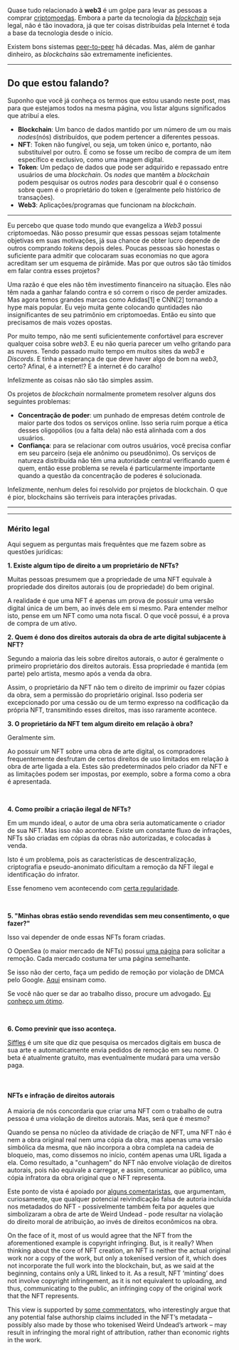 Quase tudo relacionado à **web3** é um golpe para levar as pessoas a comprar [criptomoedas](https://pt.wikipedia.org/wiki/Criptomoeda). Embora a parte da tecnologia da [*blockchain*](https://pt.wikipedia.org/wiki/Blockchain) seja legal, não é tão inovadora, já que ter coisas distribuídas pela Internet é toda a base da tecnologia desde o início.

Existem bons sistemas [peer-to-peer](https://pt.wikipedia.org/wiki/Peer-to-peer) há décadas. Mas, além de ganhar dinheiro, as *blockchains* são extremamente ineficientes.

---

## Do que estou falando?

Suponho que você já conheça os termos que estou usando neste post, mas para que estejamos todos na mesma página, vou listar alguns significados que atribuí a eles.

- **Blockchain**: Um banco de dados mantido por um número de um ou mais *nodes*(nós) distribuídos, que podem pertencer a diferentes pessoas.
- **NFT**: Token não fungível, ou seja, um token único e, portanto, não substituível por outro. É como se fosse um recibo de compra de um item específico e exclusivo, como uma imagem digital.
- **Token**: Um pedaço de dados que pode ser adquirido e repassado entre usuários de uma *blockchain*. Os *nodes* que mantêm a *blockchain* podem pesquisar os outros *nodes* para descobrir qual é o consenso sobre quem é o proprietário do token e (geralmente pelo histórico de transações).
- **Web3**: Aplicações/programas que funcionam na *blockchain*.

---

Eu percebo que quase todo mundo que evangeliza a *Web3* possui criptomoedas. Não posso presumir que essas pessoas sejam totalmente objetivas em suas motivações, já sua chance de obter lucro depende de outros comprando *tokens* depois deles. Poucas pessoas são honestas o suficiente para admitir que colocaram suas economias no que agora acreditam ser um esquema de pirâmide. Mas por que outros são tão tímidos em falar contra esses projetos?

Uma razão é que eles não têm investimento financeiro na situação. Eles não têm nada a ganhar falando contra e só correm o risco de perder amizades. Mas agora temos grandes marcas como Adidas[1] e CNN[2] tornando a hype mais popular. Eu vejo muita gente colocando quntidades não insignificantes de seu patrimônio em criptomoedas. Então eu sinto que precisamos de mais vozes opostas.

Por muito tempo, não me senti suficientemente confortável para escrever qualquer coisa sobre *web3*. E eu não queria parecer um velho gritando para as nuvens. Tendo passado muito tempo em muitos sites da *web3* e *Discords*. E tinha a esperança de que deve haver algo de bom na *web3*, certo? Afinal, é a internet!? E a internet é do caralho!

Infelizmente as coisas não são tão simples assim.

Os projetos de *blockchain* normalmente prometem resolver alguns dos seguintes problemas:

- **Concentração de poder**: um punhado de empresas detém controle de maior parte dos todos os serviços online. Isso seria ruim porque a ética desses oligopólios (ou a falta dela) não está alinhada com a dos usuários.
- **Confiança**: para se relacionar com outros usuários, você precisa confiar em seu parceiro (seja ele anônimo ou pseudônimo). Os serviços de natureza distribuída não têm uma autoridade central verificando quem é quem, então esse problema se revela é particularmente importante quando a questão da concentração de poderes é solucionada.

Infelizmente, nenhum deles foi resolvido por projetos de blockchain. O que é pior, blockchains são terríveis para interações privadas.

---
---


### Mérito legal

Aqui seguem as perguntas mais frequêntes que me fazem sobre as questões jurídicas:

**1.  Existe algum tipo de direito a um proprietário de NFTs?**

Muitas pessoas presumem que a propriedade de uma NFT equivale à propriedade dos direitos autorais (ou de propriedade) do bem original. 

A realidade é que uma NFT é apenas um prova de possuir uma versão digital única de um bem, ao invés dele em si mesmo. Para entender melhor isto, pense em um NFT como uma nota fiscal. O que você possui, é a prova de compra de um ativo.

**2. Quem é dono dos direitos autorais da obra de arte digital subjacente à NFT?**

Segundo a maioria das leis sobre direitos autorais, o autor é geralmente o primeiro proprietário dos direitos autorais. Essa propriedade é mantida (em parte) pelo artista, mesmo após a venda da obra. 

Assim, o proprietário da NFT não tem o direito de imprimir ou fazer cópias da obra, sem a permissão do proprietário original. Isso poderia ser excepcionado por uma cessão ou de um termo expresso na codificação da própria NFT, transmitindo esses direitos, mas isso raramente acontece.

**3. O proprietário da NFT tem algum direito em relação à obra?**

Geralmente sim. 

Ao possuir um NFT sobre uma obra de arte digital, os compradores frequentemente desfrutam de certos direitos de uso limitados em relação à obra de arte ligada a ela. Estes são predeterminados pelo criador da NFT e as limitações podem ser impostas, por exemplo, sobre a forma como a obra é apresentada.

&nbsp;
&nbsp;

**4. Como proibir a criação ilegal de NFTs?**

Em um mundo ideal, o autor de uma obra seria automaticamente o criador de sua NFT. Mas isso não acontece. Existe um constante fluxo de infrações, NFTs são criadas em cópias da obras não autorizadas, e colocadas à venda. 

Isto é um problema, pois as características de descentralização, criptografia e pseudo-anonimato dificultam a remoção da NFT ilegal e identificação do infrator.

Esse fenomeno vem acontecendo com [certa regularidade](https://www.abc.net.au/news/science/2021-03-16/nfts-artists-report-their-work-is-being-stolen-and-sold/13249408).

&nbsp;
&nbsp;

**5. "Minhas obras estão sendo revendidas sem meu consentimento, o que fazer?"** 

Isso vai depender de onde essas NFTs foram criadas.

O OpenSea (o maior mercado de NFTs) possui [uma página](https://airtable.com/shrgFP1znwxhxWjrt) para solicitar a remoção. Cada mercado costuma ter uma página semelhante.

Se isso não der certo, faça um pedido de remoção por violação de DMCA pelo Google. [Aqui](https://fuckstealingart.com/) ensinam como.

Se você não quer se dar ao trabalho disso, procure um advogado. [Eu conheço um ótimo](https://www.gabrielduro.com.br).

&nbsp;
&nbsp;

**6. Como previnir que isso aconteça.**

[Siffles](https://snifflesnft.com/) é um site que diz que pesquisa os mercados digitais em busca de sua arte e automaticamente envia pedidos de remoção em seu nome. O beta é atualmente gratuito, mas eventualmente mudará para uma versão paga.

&nbsp;
&nbsp;

#### NFTs e infração de direitos autorais

A maioria de nós concordaria que criar uma NFT com o trabalho de outra pessoa é uma violação de direitos autorais. Mas, será que é mesmo? 

Quando se pensa no núcleo da atividade de criação de NFT, uma NFT não é nem a obra original real nem uma cópia da obra, mas apenas uma versão simbólica da mesma, que não incorpora a obra completa na cadeia de bloqueio, mas, como dissemos no início, contém apenas uma URL ligada a ela. Como resultado, a "cunhagem" do NFT não envolve violação de direitos autorais, pois não equivale a carregar, e assim, comunicar ao público, uma cópia infratora da obra original que o NFT representa.

Este ponto de vista é apoiado por [alguns comentaristas](https://www.technollama.co.uk/copyrfraud-and-copyright-infringement-in-nfts), que argumentam, curiosamente, que qualquer potencial reivindicação falsa de autoria incluída nos metadados do NFT - possivelmente também feita por aqueles que simbolizaram a obra de arte de Weird Undead - pode resultar na violação do direito moral de atribuição, ao invés de direitos econômicos na obra.




On the face of it, most of us would agree that the NFT from the aforementioned example is copyright infringing. But, is it really? When thinking about the core of NFT creation, an NFT is neither the actual original work nor a copy of the work, but only a tokenised version of it, which does not incorporate the full work into the blockchain, but, as we said at the beginning, contains only a URL linked to it. As a result, NFT ‘minting’ does not involve copyright infringement, as it is not equivalent to uploading, and thus, communicating to the public, an infringing copy of the original work that the NFT represents.

This view is supported by [some commentators](https://www.technollama.co.uk/copyrfraud-and-copyright-infringement-in-nfts), who interestingly argue that any potential false authorship claims included in the NFT’s metadata – possibly also made by those who tokenised Weird Undead’s artwork – may result in infringing the moral right of attribution, rather than economic rights in the work.

&nbsp;
&nbsp;